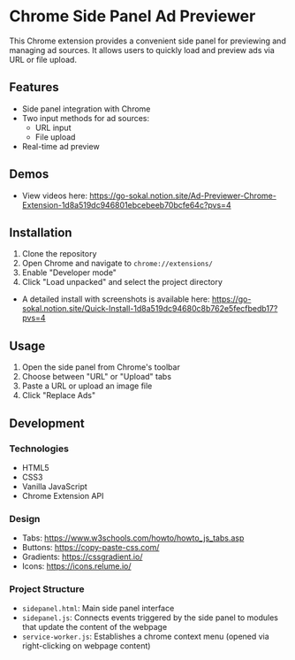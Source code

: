 # Chrome Side Panel Ad Previewer

This Chrome extension provides a convenient side panel for previewing and managing ad sources. It allows users to quickly load and preview ads via URL or file upload.

## Features

- Side panel integration with Chrome
- Two input methods for ad sources:
  - URL input
  - File upload
- Real-time ad preview

## Demos

- View videos here: https://go-sokal.notion.site/Ad-Previewer-Chrome-Extension-1d8a519dc946801ebcebeeb70bcfe64c?pvs=4

## Installation

1. Clone the repository
2. Open Chrome and navigate to `chrome://extensions/`
3. Enable "Developer mode"
4. Click "Load unpacked" and select the project directory

- A detailed install with screenshots is available here: https://go-sokal.notion.site/Quick-Install-1d8a519dc94680c8b762e5fecfbedb17?pvs=4

## Usage

1. Open the side panel from Chrome's toolbar
2. Choose between "URL" or "Upload" tabs
3. Paste a URL or upload an image file
4. Click "Replace Ads"

## Development

### Technologies

- HTML5
- CSS3
- Vanilla JavaScript
- Chrome Extension API

### Design

- Tabs: https://www.w3schools.com/howto/howto_js_tabs.asp
- Buttons: https://copy-paste-css.com/
- Gradients: https://cssgradient.io/
- Icons: https://icons.relume.io/

### Project Structure

- `sidepanel.html`: Main side panel interface
- `sidepanel.js`: Connects events triggered by the side panel to modules that update the content of the webpage
- `service-worker.js`: Establishes a chrome context menu (opened via right-clicking on webpage content)
